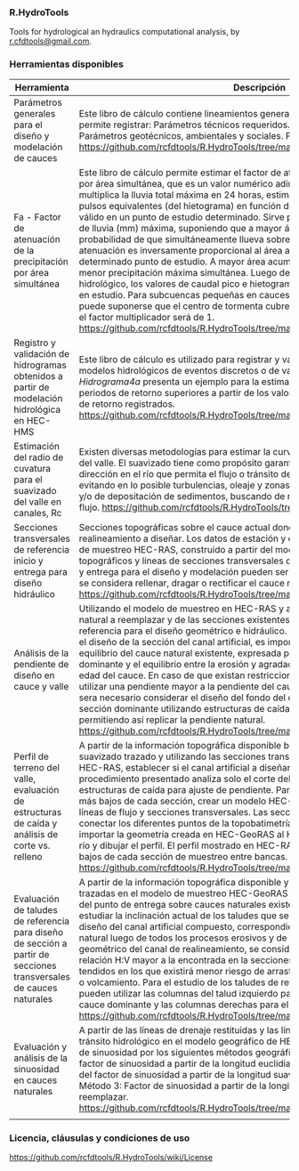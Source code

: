 ### R.HydroTools
Tools for hydrological an hydraulics computational analysis, by r.cfdtools@gmail.com.


### Herramientas disponibles

Herramienta | Descripción
--- | ---
| Parámetros generales para el diseño y modelación de cauces | Este libro de cálculo contiene lineamientos generales para diseño de canales y permite registrar: Parámetros técnicos requeridos. Parámetros técnicos estimados. Parámetros geotécnicos, ambientales y sociales. Parámetros territoriales.   https://github.com/rcfdtools/R.HydroTools/tree/main/DisenoCaucesParametros
| Fa - Factor de atenuación de la precipitación por área simultánea | Este libro de cálculo permite estimar el factor de atenciación de precipitación máxima por área simultánea, que es un valor numérico adimensional (entre 0 y 1) que multiplica la lluvia total máxima en 24 horas, estimada para cada subcuenca o sus pulsos equivalentes (del hietograma) en función del área de aportación y solo es válido en un punto de estudio determinado. Sirve para ajustar o atenuar el valor total de lluvia (mm) máxima, suponiendo que a mayor área acumulada existe menor probabilidad de que simultáneamente llueva sobre toda la cuenca. El factor de atenuación es inversamente proporcional al área acumulada de la cuenca hasta un determinado punto de estudio. A mayor área acumulada, menor factor y por ende menor precipitación máxima simultánea. Luego de la modelación o tránsito hidrológico, los valores de caudal pico e hietogramas, solo serán válidos para el punto en estudio. Para subcuencas pequeñas en cauces laterales al rio artificial a diseñar, puede suponerse que el centro de tormenta cubre toda esta área y por consiguiente el factor multiplicador será de 1.  https://github.com/rcfdtools/R.HydroTools/tree/main/FactorAtenuacionPrecipitacionFa
| Registro y validación de hidrogramas obtenidos a partir de modelación hidrológica en HEC-HMS | Este libro de cálculo es utilizado para registrar y validar los pulsos obtenidos en modelos hidrológicos de eventos discretos o de valores máximos. La hoja _Hidrograma4a_ presenta un ejemplo para la estimación de pulsos de hidrogramas para periodos de retorno superiores a partir de los valores pico obtenidos en los periodos de retorno registrados. https://github.com/rcfdtools/R.HydroTools/tree/main/HidrogramaRegVal
| Estimación del radio de cuvatura para el suavizado del valle en canales, Rc | Existen diversas metodologías para estimar la curvatura de suavizado del eje recto del valle. El suavizado tiene como propósito garantizar un adecuado cambio de dirección en el río que permita el flujo o tránsito de las crecientes de forma segura y evitando en lo posible turbulencias, oleaje y zonas susceptibles a procesos erosivos y/o de depositación de sedimentos, buscando de mantener velocidad constante en el flujo. https://github.com/rcfdtools/R.HydroTools/tree/main/RadioCurvaturaValle
| Secciones transversales de referencia inicio y entrega para diseño hidráulico | Secciones topográficas sobre el cauce actual donde inicia y entrega el canal de realineamiento a diseñar. Los datos de estación y elevación son extraídos del modelo de muestreo HEC-RAS, construido a partir del modelo de terreno de puntos topográficos y líneas de secciones transversales de la topografía. Las cotas de inicio y entrega para el diseño y modelación pueden ser más altas o bajas dependiendo si se considera rellenar, dragar o rectificar el cauce natural antes de su intervención. https://github.com/rcfdtools/R.HydroTools/tree/main/SeccionTransvInicioEntrega
| Análisis de la pendiente de diseño en cauce y valle | Utilizando el modelo de muestreo en HEC-RAS y a partir de la longitud del tramo natural a reemplazar y de las secciones existentes, determinar la pendiente de referencia para el diseño geométrico e hidráulico. Dentro de las consideraciones para el diseño de la sección del canal artificial, es importante evaluar la condición de equilibrio del cauce natural existente, expresada por la pendiente del cauce dominante y el equilibrio entre la erosión y agradación del lecho determinado por la edad del cauce. En caso de que existan restricciones de trazado y sea necesario utilizar una pendiente mayor a la pendiente del cauce natural existente a reemplazar, sera necesario considerar el diseño del fondo del canal de realineamiento en la sección dominante utilizando estructuras de caída con o sin contra escalón, permitiendo así replicar la pendiente natural. https://github.com/rcfdtools/R.HydroTools/tree/main/PendienteCauceValle
| Perfil de terreno del valle, evaluación de estructuras de caída y análisis de corte vs. relleno | A partir de la información topográfica disponible bajo la zona del eje del valle suavizado trazado y utilizando las secciones transversales del modelo de muestreo HEC-RAS, establecer si el canal artificial a diseñar estará en corte y/o relleno. El procedimiento presentado analiza solo el corte del valle y el posible uso de estructuras de caída para ajuste de pendiente. Para obtener el perfil por los puntos más bajos de cada sección, crear un modelo HEC-GeoRAS con ejes de río, bancas, líneas de flujo y secciones transversales. Las secciones transversales deberán conectar los diferentes puntos de la topobatimetría de cada sección. Luego de importar la geometría creada en HEC-GeoRAS al HEC-RAS, seleccionar el tramo de río y dibujar el perfil. El perfil mostrado en HEC-RAS corresponde a los puntos más bajos de cada sección de muestreo entre bancas. https://github.com/rcfdtools/R.HydroTools/tree/main/PerfilValleEstCaidaCorteRelleno
| Evaluación de taludes de referencia para diseño de sección a partir de secciones transversales de cauces naturales | A partir de la información topográfica disponible y de las secciones transversales trazadas en el modelo de muestreo HEC-GeoRAS arriba del punto de inicio y abajo del punto de entrega sobre cauces naturales existentes y en cauces laterales, estudiar la inclinación actual de los taludes que será utilizada como referencia para el diseño del canal artificial compuesto, correspondiente al talud estable del cauce natural luego de todos los procesos erosivos y de sedimentación. Para el diseño geométrico del canal de realineamiento, se consideran válidos, taludes de diseño con relación H:V mayor a la encontrada en la secciones naturales, obteniendo taludes mas tendidos en los que existirá menor riesgo de arrastre de material, erosión, socavación o volcamiento. Para el estudio de los taludes de referencia, en el libro de análisis se pueden utilizar las columnas del talud izquierdo para el análisis de las secciones del cauce dominante y las columnas derechas para el talud del valle o de creciente. https://github.com/rcfdtools/R.HydroTools/tree/main/TaludReferenciaCanal
| Evaluación y análisis de la sinuosidad en cauces naturales | A partir de las líneas de drenaje restituidas y las líneas esquemáticas que representan tránsito hidrológico en el modelo geográfico de HEC-GeoHMS, determinar el factor de sinuosidad por los siguientes métodos geográficos: Método 1: Estimación del factor de sinuosidad a partir de la longitud euclidiana del valle, Metodo 2: Estimación del factor de sinuosidad a partir de la longitud suavizada del valle (PAEK, 2 km), Método 3: Factor de sinuosidad a partir de la longitud euclidiana del tramo a reemplazar. https://github.com/rcfdtools/R.HydroTools/tree/main/SinuosidadCauceAnalisis
|  |

### Licencia, cláusulas y condiciones de uso
https://github.com/rcfdtools/R.HydroTools/wiki/License
